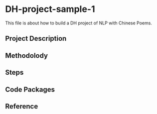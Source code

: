 # DH-project-sample-1
This file is about how to build a DH project of NLP with Chinese Poems.
## Project Description
### 
## Methodolody
## Steps
## Code Packages
## Reference
